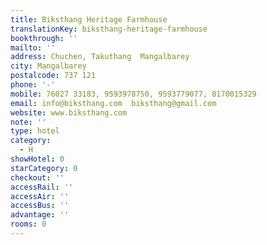 ```yaml
---
title: Biksthang Heritage Farmhouse
translationKey: biksthang-heritage-farmhouse
bookthrough: ''
mailto: ''
address: Chuchen, Takuthang  Mangalbarey
city: Mangalbarey
postalcode: 737 121
phone: '-'
mobile: 76027 33183, 9593978750, 9593779077, 8170015329
email: info@biksthang.com  biksthang@gmail.com
website: www.biksthang.com
note: ''
type: hotel
category:
  - H
showHotel: 0
starCategory: 0
checkout: ''
accessRail: ''
accessAir: ''
accessBus: ''
advantage: ''
rooms: 0
---
```

